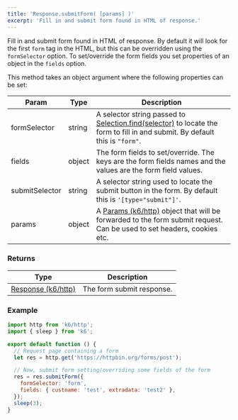 ```yaml
---
title: 'Response.submitForm( [params] )'
excerpt: 'Fill in and submit form found in HTML of response.'
---
```


Fill in and submit form found in HTML of response. By default it will look for the first `form` tag in the HTML, but this can be overridden using the `formSelector` option. To set/override the form fields you set properties of an object in the `fields` option.

This method takes an object argument where the following properties can be set:

| Param          | Type   | Description                                                                                                                                                                              |
| -------------- | ------ | ---------------------------------------------------------------------------------------------------------------------------------------------------------------------------------------- |
| formSelector   | string | A selector string passed to [Selection.find(selector)](/javascript-api/k6-html/selection/selection-find-selector) to locate the form to fill in and submit. By default this is `"form"`. |
| fields         | object | The form fields to set/override. The keys are the form fields names and the values are the form field values.                                                                            |
| submitSelector | string | A selector string used to locate the submit button in the form. By default this is `'[type="submit"]'`.                                                                                  |
| params         | object | A [Params (k6/http)](/javascript-api/k6-http/params) object that will be forwarded to the form submit request. Can be used to set headers, cookies etc.                                  |

### Returns

| Type                                                   | Description               |
| ------------------------------------------------------ | ------------------------- |
| [Response (k6/http)](/javascript-api/k6-http/response) | The form submit response. |

### Example

<CodeGroup labels={[]}>

```javascript
import http from 'k6/http';
import { sleep } from 'k6';

export default function () {
  // Request page containing a form
  let res = http.get('https://httpbin.org/forms/post');

  // Now, submit form setting/overriding some fields of the form
  res = res.submitForm({
    formSelector: 'form',
    fields: { custname: 'test', extradata: 'test2' },
  });
  sleep(3);
}
```

</CodeGroup>
